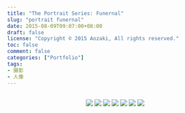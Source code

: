 ```yaml
---
title: "The Portrait Series: Funernal"
slug: "portrait funernal"
date: 2015-08-09T09:07:00+08:00
draft: false
license: "Copyright © 2015 Aozaki, All rights reserved."
toc: false
comment: false
categories: ["Portfolio"]
tags: 
- 摄影
- 人像
---
```


<br>
<center>
    <img src="https://img.aozaki.cc/20150809_0001.jpg">
    <img src="https://img.aozaki.cc/20150809_0002.jpg">
    <img src="https://img.aozaki.cc/20150809_0003.jpg">
    <img src="https://img.aozaki.cc/20150809_0004.jpg">
    <img src="https://img.aozaki.cc/20150809_0005.jpg">
    <img src="https://img.aozaki.cc/20150809_0006.jpg">
    <img src="https://img.aozaki.cc/20150809_0008.jpg">
</center>

<!--
    Nikon D800
    Nikon AF-S NIKKOR 28mm f/1.8G
    Nikon AF-S NIKKOR 85mm f/1.8G
-->

